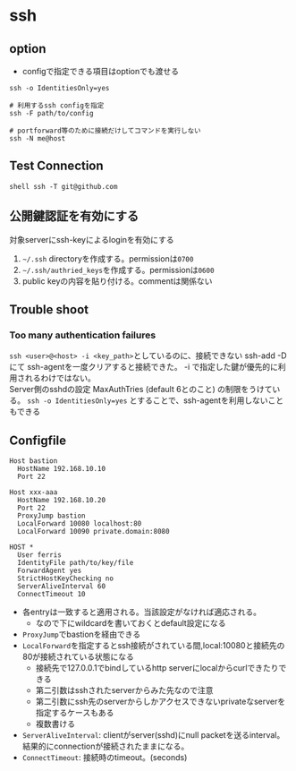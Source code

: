 # ssh

## option

* configで指定できる項目はoptionでも渡せる
```shell
ssh -o IdentitiesOnly=yes

# 利用するssh configを指定
ssh -F path/to/config 

# portforward等のために接続だけしてコマンドを実行しない
ssh -N me@host
```

## Test Connection

``shell
ssh -T git@github.com
``

## 公開鍵認証を有効にする

対象serverにssh-keyによるloginを有効にする

1. `~/.ssh` directoryを作成する。permissionは`0700`
2. `~/.ssh/authried_keys`を作成する。permissionは`0600`  
3. public keyの内容を貼り付ける。commentは関係ない

## Trouble shoot

### Too many authentication failures

`ssh <user>@<host> -i <key_path>`としているのに、接続できない ssh-add -D にて ssh-agentを一度クリアすると接続できた。 -i で指定した鍵が優先的に利用されるわけではない。  
Server側のsshdの設定 MaxAuthTries (default 6とのこと) の制限をうけている。
`ssh -o IdentitiesOnly=yes` とすることで、ssh-agentを利用しないこともできる

## Configfile

```text
Host bastion
  HostName 192.168.10.10
  Port 22

Host xxx-aaa
  HostName 192.168.10.20
  Port 22
  ProxyJump bastion
  LocalForward 10080 localhost:80
  LocalForward 10090 private.domain:8080

HOST *
  User ferris
  IdentityFile path/to/key/file
  ForwardAgent yes
  StrictHostKeyChecking no
  ServerAliveInterval 60
  ConnectTimeout 10

```

* 各entryは一致すると適用される。当該設定がなければ適応される。
  * なので下にwildcardを書いておくとdefault設定になる
* `ProxyJump`でbastionを経由できる
* `LocalForward`を指定するとssh接続がされている間,local:10080と接続先の80が接続されている状態になる
  * 接続先で127.0.0.1でbindしているhttp serverにlocalからcurlできたりできる
  * 第二引数はsshされたserverからみた先なので注意
  * 第二引数にssh先のserverからしかアクセスできないprivateなserverを指定するケースもある
  * 複数書ける
* `ServerAliveInterval`: clientがserver(sshd)にnull packetを送るinterval。結果的にconnectionが接続されたままになる。
* `ConnectTimeout`: 接続時のtimeout。(seconds)
